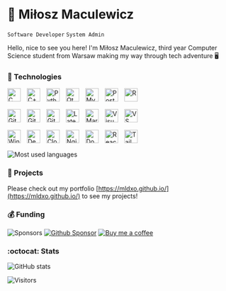 # 🚀 Miłosz Maculewicz 

`Software Developer` `System Admin`

Hello, nice to see you here! I'm Miłosz Maculewicz, third year Computer Science student from Warsaw making my way through tech adventure 🖥️

### 🧰 Technologies

<p align="left">
    <img width="30px" alt="C" style="padding-right:10px;" src="https://skillicons.dev/icons?i=c" />
    <img width="30px" alt="C++" style="padding-right:10px;" src="https://skillicons.dev/icons?i=cpp" />
    <img width="30px" alt="Python" style="padding-right:10px;" src="https://skillicons.dev/icons?i=python" />
    <img width="30px" alt="Qt" style="padding-right:10px;" src="https://skillicons.dev/icons?i=qt" />
    <img width="30px" alt="MySQL" style="padding-right:10px;" src="https://skillicons.dev/icons?i=mysql" />
    <img width="30px" alt="PostgreSQL" style="padding-right:10px;" src="https://skillicons.dev/icons?i=postgres" />
    <img width="30px" alt="R" style="padding-right:10px;" src="https://skillicons.dev/icons?i=r" />
</p>
<p align="left">
    <img width="30px" alt="Git" style="padding-right:10px;" src="https://skillicons.dev/icons?i=git" />
    <img width="30px" alt="Github" style="padding-right:10px;" src="https://skillicons.dev/icons?i=github" />
    <img width="30px" alt="Github Actions" style="padding-right:10px;" src="https://skillicons.dev/icons?i=githubactions" />
    <img width="30px" alt="Latex" style="padding-right:10px;" src="https://skillicons.dev/icons?i=latex" />
    <img width="30px" alt="Markdown" style="padding-right:10px;" src="https://skillicons.dev/icons?i=md" />
    <img width="30px" alt="Visual Studio" style="padding-right:10px;" src="https://skillicons.dev/icons?i=visualstudio" />
    <img width="30px" alt="VS Code" style="padding-right:10px;" src="https://skillicons.dev/icons?i=vscode" />
</p>
<p align="left">
    <img width="30px" alt="Windows" style="padding-right:10px;" src="https://skillicons.dev/icons?i=windows" />
    <img width="30px" alt="Debian" style="padding-right:10px;" src="https://skillicons.dev/icons?i=debian" />
    <img width="30px" alt="Cloudflare" style="padding-right:10px;" src="https://skillicons.dev/icons?i=cloudflare" />
    <img width="30px" alt="Nginx" style="padding-right:10px;" src="https://skillicons.dev/icons?i=nginx" />
    <img width="30px" alt="Docker" style="padding-right:10px;" src="https://skillicons.dev/icons?i=docker" />
    <img width="30px" alt="React" style="padding-right:10px;" src="https://skillicons.dev/icons?i=react" />
    <img width="30px" alt="TailwindCSS" style="padding-right:10px;" src="https://skillicons.dev/icons?i=tailwind" />
</p>

![Most used languages](https://github-readme-stats.vercel.app/api/top-langs/?username=mldxo&theme=transparent&hide_border=false&include_all_commits=false&count_private=false&layout=compact)

### 📁 Projects

Please check out my portfolio [https://mldxo.github.io/](https://mldxo.github.io/) to see my projects!

### 💰 Funding

![Sponsors](https://img.shields.io/github/sponsors/mldxo)
[![Github Sponsor](https://img.shields.io/static/v1?label=Sponsor&message=%E2%9D%A4&logo=GitHub&color=%23fe8e86)](https://github.com/sponsors/mldxo)
[![Buy me a coffee](https://img.shields.io/static/v1?label=Sponsor&message=%E2%9D%A4&logo=buymeacoffee)](https://www.buymeacoffee.com/mldxo)

### :octocat: Stats

![GitHub stats](https://github-readme-stats.vercel.app/api?username=mldxo&show_icons=true&theme=transparent)

![Visitors](https://visitor-badge.laobi.icu/badge?page_id=mldxo.visitor-badge)

